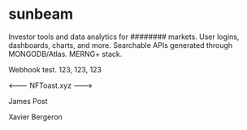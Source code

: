 # sunbeam

Investor tools and data analytics for ######## markets. User logins, dashboards, charts, and more. Searchable APIs generated through MONGODB/Atlas.
MERNG+ stack.

Webhook test. 123, 123, 123

<--- NFToast.xyz --->

James Post

Xavier Bergeron
